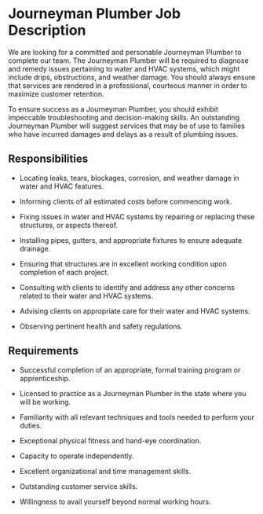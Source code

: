 # Journeyman Plumber Job Description

We are looking for a committed and personable Journeyman Plumber to complete our team. The Journeyman Plumber will be required to diagnose and remedy issues pertaining to water and HVAC systems, which might include drips, obstructions, and weather damage. You should always ensure that services are rendered in a professional, courteous manner in order to maximize customer retention.

To ensure success as a Journeyman Plumber, you should exhibit impeccable troubleshooting and decision-making skills. An outstanding Journeyman Plumber will suggest services that may be of use to families who have incurred damages and delays as a result of plumbing issues.

## Responsibilities

* Locating leaks, tears, blockages, corrosion, and weather damage in water and HVAC features.

* Informing clients of all estimated costs before commencing work.

* Fixing issues in water and HVAC systems by repairing or replacing these structures, or aspects thereof.

* Installing pipes, gutters, and appropriate fixtures to ensure adequate drainage.

* Ensuring that structures are in excellent working condition upon completion of each project.

* Consulting with clients to identify and address any other concerns related to their water and HVAC systems.

* Advising clients on appropriate care for their water and HVAC systems.

* Observing pertinent health and safety regulations.

## Requirements

* Successful completion of an appropriate, formal training program or apprenticeship.

* Licensed to practice as a Journeyman Plumber in the state where you will be working.

* Familiarity with all relevant techniques and tools needed to perform your duties.

* Exceptional physical fitness and hand-eye coordination.

* Capacity to operate independently.

* Excellent organizational and time management skills.

* Outstanding customer service skills.

* Willingness to avail yourself beyond normal working hours.

